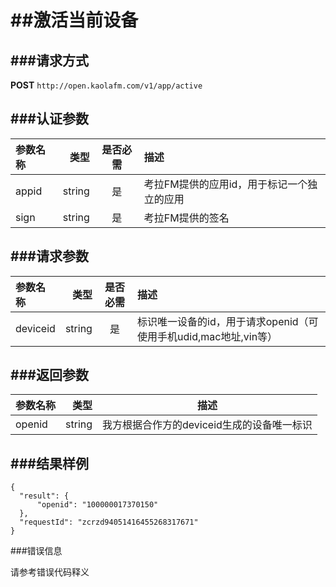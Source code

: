 ##激活当前设备
===
###请求方式
---

**POST** `http://open.kaolafm.com/v1/app/active`

###认证参数
---
| 参数名称 | 类型    | 是否必需 |描述
|:------- |-------:|:------:|:----|
| appid   | string |   是   |考拉FM提供的应用id，用于标记一个独立的应用
| sign    | string |   是   |考拉FM提供的签名


###请求参数
---

| 参数名称 | 类型    | 是否必需 |描述
|:------- |-------:|:------:|:----|
| deviceid  | string |   是   |标识唯一设备的id，用于请求openid（可使用手机udid,mac地址,vin等）

###返回参数
---

| 参数名称 | 类型    | 描述 
|:------- |-------:|:------:|
| openid   | string |   我方根据合作方的deviceid生成的设备唯一标识  |

###结果样例
---
    {
      "result": {
          "openid": "100000017370150"
      },
      "requestId": "zcrzd94051416455268317671"
    }

    


###错误信息

请参考错误代码释义
